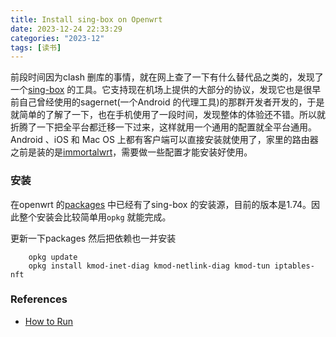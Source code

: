 ```yaml
---
title: Install sing-box on Openwrt
date: 2023-12-24 22:33:29
categories: "2023-12"
tags: [读书]
---
```


前段时间因为clash 删库的事情，就在网上查了一下有什么替代品之类的，发现了一个[sing-box](https://sing-box.sagernet.org/) 的工具。它支持现在机场上提供的大部分的协议，发现它也是很早前自己曾经使用的sagernet(一个Android 的代理工具)的那群开发者开发的，于是就简单的了解了一下，也在手机使用了一段时间，发现整体的体验还不错。所以就折腾了一下把全平台都迁移一下过来，这样就用一个通用的配置就全平台通用。Android 、iOS 和 Mac OS 上都有客户端可以直接安装就使用了，家里的路由器之前是装的是[immortalwrt](https://github.com/immortalwrt)，需要做一些配置才能安装好使用。


### 安装

在openwrt 的[packages](https://github.com/openwrt/packages/tree/master/net/sing-box) 中已经有了sing-box 的安装源，目前的版本是1.74。因此整个安装会比较简单用`opkg` 就能完成。

更新一下packages 然后把依赖也一并安装

```
    opkg update
    opkg install kmod-inet-diag kmod-netlink-diag kmod-tun iptables-nft
```


### References

* [How to Run](https://github.com/rezconf/Sing-box/wiki/How-to-Run)
